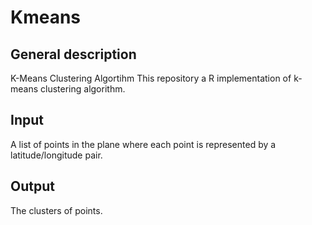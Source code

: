 # Kmeans

## General description
 
K-Means Clustering Algortihm
This repository a R implementation of k-means clustering algorithm.

## Input

A list of points in the plane where each point is represented by a latitude/longitude pair.

## Output

The clusters of points.

